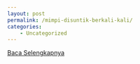 ```yaml
---
layout: post
permalink: /mimpi-disuntik-berkali-kali/
categories:
    - Uncategorized
---
```


[Baca Selengkapnya](/01)